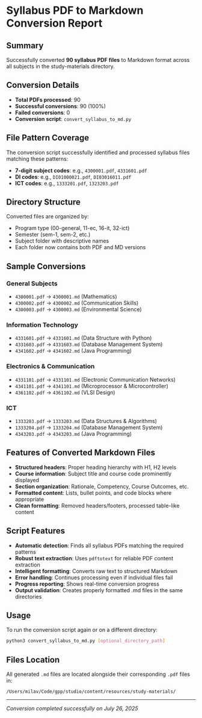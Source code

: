 # Syllabus PDF to Markdown Conversion Report

## Summary
Successfully converted **90 syllabus PDF files** to Markdown format across all subjects in the study-materials directory.

## Conversion Details
- **Total PDFs processed**: 90
- **Successful conversions**: 90 (100%)
- **Failed conversions**: 0
- **Conversion script**: `convert_syllabus_to_md.py`

## File Pattern Coverage
The conversion script successfully identified and processed syllabus files matching these patterns:
- **7-digit subject codes**: e.g., `4300001.pdf`, `4331601.pdf`
- **DI codes**: e.g., `DI01000021.pdf`, `DI03016011.pdf`
- **ICT codes**: e.g., `1333201.pdf`, `1323203.pdf`

## Directory Structure
Converted files are organized by:
- Program type (00-general, 11-ec, 16-it, 32-ict)
- Semester (sem-1, sem-2, etc.)
- Subject folder with descriptive names
- Each folder now contains both PDF and MD versions

## Sample Conversions
### General Subjects
- `4300001.pdf` → `4300001.md` (Mathematics)
- `4300002.pdf` → `4300002.md` (Communication Skills)
- `4300003.pdf` → `4300003.md` (Environmental Science)

### Information Technology
- `4331601.pdf` → `4331601.md` (Data Structure with Python)
- `4331603.pdf` → `4331603.md` (Database Management System)
- `4341602.pdf` → `4341602.md` (Java Programming)

### Electronics & Communication
- `4331101.pdf` → `4331101.md` (Electronic Communication Networks)
- `4341101.pdf` → `4341101.md` (Microprocessor & Microcontroller)
- `4361102.pdf` → `4361102.md` (VLSI Design)

### ICT
- `1333203.pdf` → `1333203.md` (Data Structures & Algorithms)
- `1333204.pdf` → `1333204.md` (Database Management System)
- `4343203.pdf` → `4343203.md` (Java Programming)

## Features of Converted Markdown Files
- **Structured headers**: Proper heading hierarchy with H1, H2 levels
- **Course information**: Subject title and course code prominently displayed
- **Section organization**: Rationale, Competency, Course Outcomes, etc.
- **Formatted content**: Lists, bullet points, and code blocks where appropriate
- **Clean formatting**: Removed headers/footers, processed table-like content

## Script Features
- **Automatic detection**: Finds all syllabus PDFs matching the required patterns
- **Robust text extraction**: Uses `pdftotext` for reliable PDF content extraction
- **Intelligent formatting**: Converts raw text to structured Markdown
- **Error handling**: Continues processing even if individual files fail
- **Progress reporting**: Shows real-time conversion progress
- **Output validation**: Creates properly formatted .md files in the same directories

## Usage
To run the conversion script again or on a different directory:
```bash
python3 convert_syllabus_to_md.py [optional_directory_path]
```

## Files Location
All generated `.md` files are located alongside their corresponding `.pdf` files in:
```
/Users/milav/Code/gpp/studio/content/resources/study-materials/
```

---
*Conversion completed successfully on July 26, 2025*
